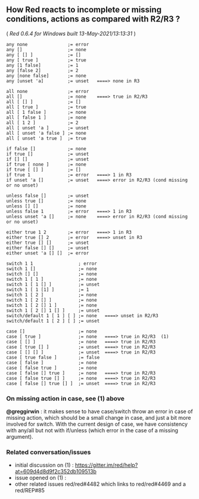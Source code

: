 ## How Red reacts to incomplete or missing conditions, actions as compared with R2/R3 ? 

( _Red 0.6.4 for Windows built 13-May-2021/13:13:31_ )

```
any none               ;= error
any []                 ;= none
any [ [] ]             ;= []
any [ true ]           ;= true
any [1 false]          ;= 1
any [false 2]          ;= 2
any [none false]       ;= none
any [unset 'a]         ;= unset   ====> none in R3
```

```
all none               ;= error
all []                 ;= none    ====> true in R2/R3
all [ [] ]             ;= []
all [ true ]           ;= true
all [ 1 false ]        ;= none
all [ false 1 ]        ;= none
all [ 1 2 ]            ;= 2
all [ unset 'a ]       ;= unset
all [ unset 'a false ] ;= none
all [ unset 'a true ]  ;= true
```

```
if false []            ;= none
if true []             ;= unset
if [] []               ;= unset
if true [ none ]       ;= none
if true [ [] ]         ;= []
if true 1              ;= error   ====> 1 in R3
if unset 'a []         ;= unset   ====> error in R2/R3 (cond missing or no unset)
```

```
unless false []        ;= unset
unless true []         ;= none
unless [] []           ;= none
unless false 1         ;= error   ====> 1 in R3
unless unset 'a []     ;= none    ====> error in R2/R3 (cond missing or no unset)
```

```
either true 1 2        ;= error   ====> 1 in R3
either true [] 2       ;= error   ====> unset in R3
either true [] []      ;= unset
either false [] []     ;= unset
either unset 'a [] []  ;= error
```

```
switch 1 1                 ; error
switch 1 []                ;= none
switch [] []               ;= none
switch 1 [ 1 ]             ;= none
switch 1 [ 1 [] ]          ;= unset
switch 1 [ 1 [1] ]         ;= 1
switch 1 [ 2 ]             ;= none
switch 1 [ 2 [] ]          ;= none
switch 1 [ 2 [] 1 ]        ;= none
switch 1 [ 2 [] 1 [] ]     ;= unset
switch/default 1 [ 1 ] [ ] ;= none   ====> unset in R2/R3
switch/default 1 [ 2 ] [ ] ;= unset
```

```
case []                    ;= none
case [ true ]              ;= none   ====> true in R2/R3  (1)
case [ [] ]                ;= none   ====> true in R2/R3
case [ true [] ]           ;= unset  ====> true in R2/R3
case [ [] [] ]             ;= unset  ====> true in R2/R3
case [ true false ]        ;= false
case [ false ]             ;= none
case [ false true ]        ;= none
case [ false [] true ]     ;= none   ====> true in R2/R3
case [ false true [] ]     ;= none   ====> true in R2/R3
case [ false [] true [] ]  ;= unset  ====> true in R2/R3
```

### On missing action in case, see (1) above
**@greggirwin** : it makes sense to have case/switch throw an error in case of missing action, which should be a small change in case, and just a bit more involved for switch. With the current design of case, we have consistency with any/all but not with if/unless (which error in the case of a missing argument).

### Related conversation/issues
* initial discussion on (1) :  https://gitter.im/red/help?at=609d4d8d9f2c352db109513b
* issue opened on (1) : 
* other related issues red/red#4482 which links to red/red#4469 and a red/REP#85
